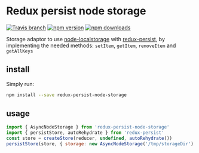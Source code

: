 # Redux persist node storage 

[![Travis branch](https://img.shields.io/travis/pellejacobs/redux-persist-node-storage/master.svg?maxAge=2592000&style=flat-square)](https://travis-ci.org/pellejacobs/redux-persist-node-storage)
[![npm version](https://img.shields.io/npm/v/redux-persist-node-storage.svg?style=flat-square)](https://www.npmjs.com/package/redux-persist-node-storage)
[![npm downloads](https://img.shields.io/npm/dt/redux-persist-node-storage.svg?style=flat-square)](https://www.npmjs.com/package/redux-persist-node-storage)


Storage adaptor to use [node-localstorage](https://github.com/lmaccherone/node-localstorage) with [redux-persist](https://github.com/rt2zz/redux-persist), by implementing the needed methods: `setItem`, `getItem`, `removeItem` and `getAllKeys`

## install
Simply run: 

```bash
npm install --save redux-persist-node-storage
```

## usage 
```javascript
import { AsyncNodeStorage } from 'redux-persist-node-storage'
import { persistStore, autoRehydrate } from 'redux-persist'
const store = createStore(reducer, undefined, autoRehydrate())
persistStore(store, { storage: new AsyncNodeStorage('/tmp/storageDir') })
``` 

